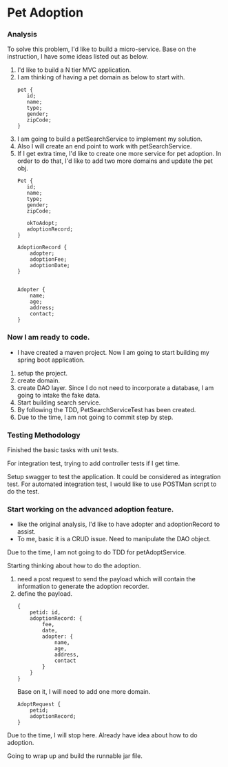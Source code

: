 # Pet Adoption

### Analysis
To solve this problem, I'd like to build a micro-service.
Base on the instruction, I have some ideas listed out as below.

1. I'd like to build a N tier MVC application.
2. I am thinking of having a pet domain as below to start with.
    ```
    pet {
       id;
       name;
       type;
       gender;
       zipCode;
    }
    ```
3. I am going to build a petSearchService to implement my solution.
4. Also I will create an end point to work with petSearchService.
5. If I get extra time, I'd like to create one more service for pet adoption. 
In order to do that, I'd like to add two more domains and update the pet obj.
    ```
    Pet {
       id;
       name;
       type;
       gender;
       zipCode;
       
       okToAdopt;
       adoptionRecord;
    }
    
    AdoptionRecord {
        adopter;
        adoptionFee;
        adoptionDate;
    }
    
    
    Adopter {
        name;
        age;
        address;
        contact;
    }
    
    ```
### Now I am ready to code.

- I have created a maven project. Now I am going to start building my spring boot application.
1. setup the project.
2. create domain.
3. create DAO layer. Since I do not need to incorporate a database, I am going to intake the fake data.
4. Start building search service.
5. By following the TDD, PetSearchServiceTest has been created.
6. Due to the time, I am not going to commit step by step.


### Testing Methodology
Finished the basic tasks with unit tests.

For integration test, trying to add controller tests if I get time.

Setup swagger to test the application.
It could be considered as integration test.
For automated integration test, I would like to use POSTMan script to do the test.


### Start working on the advanced adoption feature.

- like the original analysis, I'd like to have adopter and adoptionRecord to assist.
- To me, basic it is a CRUD issue. Need to manipulate the DAO object.

Due to the time, I am not going to do TDD for petAdoptService.

Starting thinking about how to do the adoption.

1. need a post request to send the payload which will contain the information to generate the adoption recorder.
2. define the payload.
    ```
    {
        petid: id,
        adoptionRecord: {
            fee,
            date,
            adopter: {
                name,
                age,
                address,
                contact
            }
        }  
    }
    ```
    Base on it, I will need to add one more domain.
    ```
    AdoptRequest {
        petid;
        adoptionRecord;
    }
    ```
 Due to the time, I will stop here.
 Already have idea about how to do adoption.
 
 Going to wrap up and build the runnable jar file.